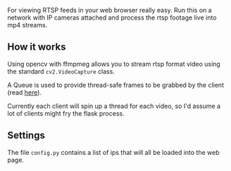 For viewing RTSP feeds in your web browser really easy. Run this on a network with IP cameras attached and process the rtsp footage live into mp4 streams.

## How it works

Using opencv with ffmpmeg allows you to stream rtsp format video using the standard `cv2.VideoCapture` class.

A Queue is used to provide thread-safe frames to be grabbed by the client (read [here](https://docs.python.org/3/library/multiprocessing.html#pipes-and-queues)).

Currently each client will spin up a thread for each video, so I'd assume a lot of clients might fry the flask process.

## Settings

The file `config.py` contains a list of ips that will all be loaded into the web page.
